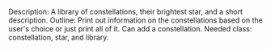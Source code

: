 Description: A library of constellations, their brightest star, and a short description.
Outline: Print out information on the constellations based on the user's choice or just print all of it. Can add a constellation.
Needed class: constellation, star, and library.